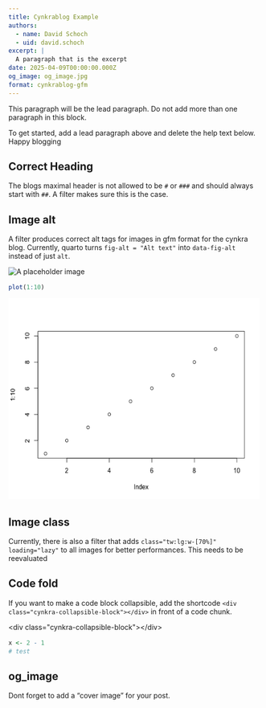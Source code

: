 ```yaml
---
title: Cynkrablog Example
authors:
  - name: David Schoch
  - uid: david.schoch
excerpt: |
  A paragraph that is the excerpt
date: 2025-04-09T00:00:00.000Z
og_image: og_image.jpg
format: cynkrablog-gfm
---
```



<p class="lead">This paragraph will be the lead paragraph. Do not add more than one paragraph in this block.</p>

To get started, add a lead paragraph above and delete the help text
below. Happy blogging

## Correct Heading

The blogs maximal header is not allowed to be `#` or `###` and should
always start with `##`. A filter makes sure this is the case.

## Image alt

A filter produces correct alt tags for images in gfm format for the
cynkra blog. Currently, quarto turns `fig-alt = "Alt text"` into
`data-fig-alt` instead of just `alt`.

<img src="https://placecats.com/300/200.png" class="tw:lg:w-[70%]"
alt="A placeholder image" loading="lazy" width="300" height="200" />

``` r
plot(1:10)
```

<img src="plots/figure-test1-1.png" class="tw:lg:w-[70%]" alt="testing"
loading="lazy" width="500" height="400" />

## Image class

Currently, there is also a filter that adds
`class="tw:lg:w-[70%]" loading="lazy"` to all images for better
performances. This needs to be reevaluated

## Code fold

If you want to make a code block collapsible, add the shortcode
`<div class="cynkra-collapsible-block"></div>` in front of a code chunk.

\<div class="cynkra-collapsible-block"\>\</div\>

``` r
x <- 2 - 1
# test
```

## og_image

Dont forget to add a “cover image” for your post.
